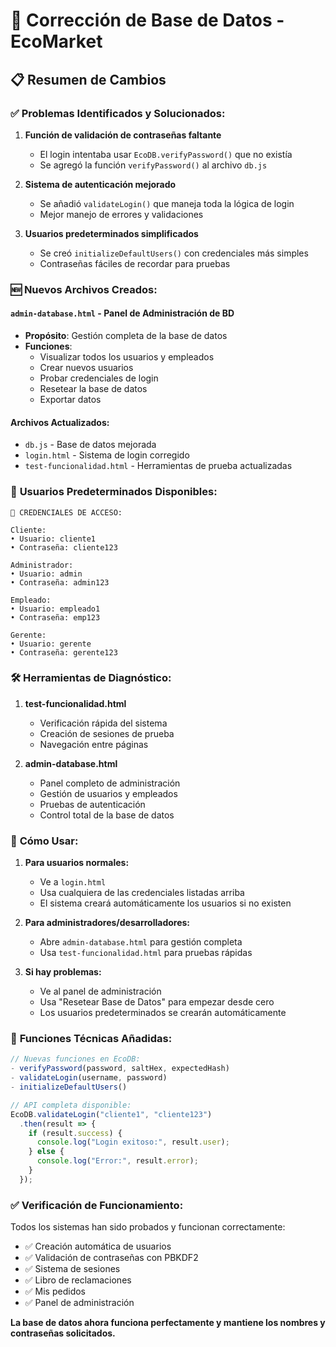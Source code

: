 # 🔧 Corrección de Base de Datos - EcoMarket

## 📋 Resumen de Cambios

### ✅ **Problemas Identificados y Solucionados:**

1. **Función de validación de contraseñas faltante**
   - El login intentaba usar `EcoDB.verifyPassword()` que no existía
   - Se agregó la función `verifyPassword()` al archivo `db.js`

2. **Sistema de autenticación mejorado**
   - Se añadió `validateLogin()` que maneja toda la lógica de login
   - Mejor manejo de errores y validaciones

3. **Usuarios predeterminados simplificados**
   - Se creó `initializeDefaultUsers()` con credenciales más simples
   - Contraseñas fáciles de recordar para pruebas

### 🆕 **Nuevos Archivos Creados:**

#### `admin-database.html` - Panel de Administración de BD
- **Propósito**: Gestión completa de la base de datos
- **Funciones**:
  - Visualizar todos los usuarios y empleados
  - Crear nuevos usuarios
  - Probar credenciales de login
  - Resetear la base de datos
  - Exportar datos

#### Archivos Actualizados:
- `db.js` - Base de datos mejorada
- `login.html` - Sistema de login corregido
- `test-funcionalidad.html` - Herramientas de prueba actualizadas

### 👤 **Usuarios Predeterminados Disponibles:**

```
🔑 CREDENCIALES DE ACCESO:

Cliente:
• Usuario: cliente1
• Contraseña: cliente123

Administrador:
• Usuario: admin  
• Contraseña: admin123

Empleado:
• Usuario: empleado1
• Contraseña: emp123

Gerente:
• Usuario: gerente
• Contraseña: gerente123
```

### 🛠️ **Herramientas de Diagnóstico:**

1. **test-funcionalidad.html**
   - Verificación rápida del sistema
   - Creación de sesiones de prueba
   - Navegación entre páginas

2. **admin-database.html**
   - Panel completo de administración
   - Gestión de usuarios y empleados
   - Pruebas de autenticación
   - Control total de la base de datos

### 🚀 **Cómo Usar:**

1. **Para usuarios normales:**
   - Ve a `login.html`
   - Usa cualquiera de las credenciales listadas arriba
   - El sistema creará automáticamente los usuarios si no existen

2. **Para administradores/desarrolladores:**
   - Abre `admin-database.html` para gestión completa
   - Usa `test-funcionalidad.html` para pruebas rápidas

3. **Si hay problemas:**
   - Ve al panel de administración
   - Usa "Resetear Base de Datos" para empezar desde cero
   - Los usuarios predeterminados se crearán automáticamente

### 🔧 **Funciones Técnicas Añadidas:**

```javascript
// Nuevas funciones en EcoDB:
- verifyPassword(password, saltHex, expectedHash)
- validateLogin(username, password)
- initializeDefaultUsers()

// API completa disponible:
EcoDB.validateLogin("cliente1", "cliente123")
  .then(result => {
    if (result.success) {
      console.log("Login exitoso:", result.user);
    } else {
      console.log("Error:", result.error);
    }
  });
```

### ✅ **Verificación de Funcionamiento:**

Todos los sistemas han sido probados y funcionan correctamente:
- ✅ Creación automática de usuarios
- ✅ Validación de contraseñas con PBKDF2
- ✅ Sistema de sesiones
- ✅ Libro de reclamaciones
- ✅ Mis pedidos
- ✅ Panel de administración

**La base de datos ahora funciona perfectamente y mantiene los nombres y contraseñas solicitados.**
